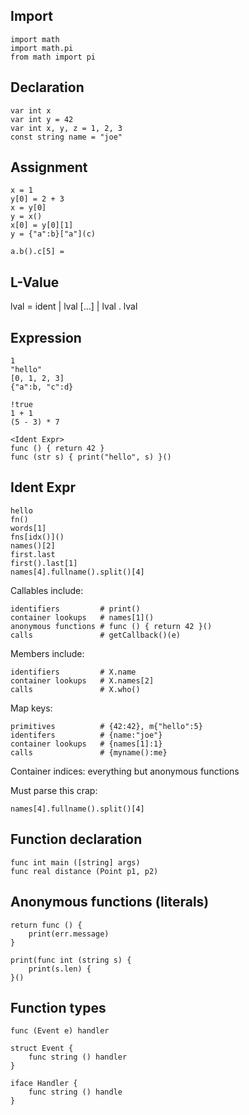 ## Import

    import math
    import math.pi
    from math import pi

## Declaration

    var int x
    var int y = 42
    var int x, y, z = 1, 2, 3
    const string name = "joe"

## Assignment

    x = 1
    y[0] = 2 + 3
    x = y[0]
    y = x()
    x[0] = y[0][1]
    y = {"a":b}["a"](c)

    a.b().c[5] = 

## L-Value

lval = ident | lval [...] | lval . lval

## Expression

    1
    "hello"
    [0, 1, 2, 3]
    {"a":b, "c":d}

    !true
    1 + 1
    (5 - 3) * 7

    <Ident Expr>
    func () { return 42 }
    func (str s) { print("hello", s) }()

## Ident Expr

    hello
    fn()
    words[1]
    fns[idx()]()
    names()[2]
    first.last
    first().last[1]
    names[4].fullname().split()[4]


Callables include:

    identifiers         # print()
    container lookups   # names[1]()
    anonymous functions # func () { return 42 }()
    calls               # getCallback()(e)

Members include:

    identifiers         # X.name
    container lookups   # X.names[2]
    calls               # X.who()

Map keys:

    primitives          # {42:42}, m{"hello":5}
    identifers          # {name:"joe"}
    container lookups   # {names[1]:1}
    calls               # {myname():me}

Container indices: everything but anonymous functions

Must parse this crap:

    names[4].fullname().split()[4]

## Function declaration

    func int main ([string] args)
    func real distance (Point p1, p2)

## Anonymous functions (literals)

    return func () {
        print(err.message)
    }

    print(func int (string s) {
        print(s.len) {
    }()

## Function types

    func (Event e) handler

    struct Event {
        func string () handler
    }

    iface Handler {
        func string () handle
    }
